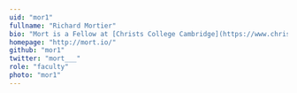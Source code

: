 ```yaml
---
uid: "mor1"
fullname: "Richard Mortier"
bio: "Mort is a Fellow at [Christs College Cambridge](https://www.christs.cam.ac.uk/) and a University Lecturer in [NetOS](http://www.cl.cam.ac.uk/research/srg/netos/), part of the [Systems Research Group](http://www.cl.cam.ac.uk/research/srg/) in the [University of Cambridge Computer Laboratory](http://www.cl.cam.ac.uk/). Prior to December 2014 he was a Horizon Transitional Fellow in Computer Science with the [Horizon Digital Economy Research Institute](http://www.horizon.ac.uk/) at the [University of Nottingham School of Computer Science](http://www.nottingham.ac.uk/), and following the acquisition of [Unikernel Systems](http://unikernel.com/) he now contracts with [Docker](https://www.docker.com/)."
homepage: "http://mort.io/"
github: "mor1"
twitter: "mort___"
role: "faculty"
photo: "mor1"
---
```


